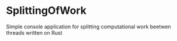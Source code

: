 # SplittingOfWork
Simple console application for splitting computational work beetwen threads written on Rust
